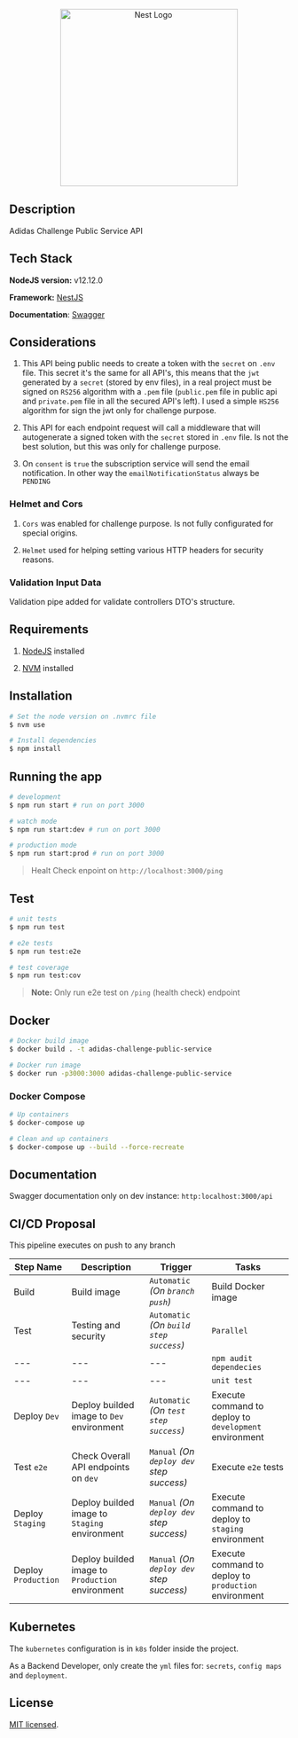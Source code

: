 <p align="center">
  <a href="http://nestjs.com/" target="blank"><img src="https://upload.wikimedia.org/wikipedia/commons/thumb/2/20/Adidas_Logo.svg/1024px-Adidas_Logo.svg.png" width="320" alt="Nest Logo" /></a>
</p>

## Description

Adidas Challenge Public Service API

## Tech Stack

**NodeJS version:** v12.12.0

**Framework:** [NestJS](https://nestjs.com/)

**Documentation**: [Swagger](https://swagger.io/)

## Considerations

1. This API being public needs to create a token with the `secret` on `.env` file. This secret it's the same for all API's, this means that the `jwt` generated by a `secret` (stored by env files), in a real project must be signed on `RS256` algorithm with a `.pem` file (`public.pem` file in public api and `private.pem` file in all the secured API's left). I used a simple `HS256` algorithm for sign the jwt only for challenge purpose.

2. This API for each endpoint request will call a middleware that will autogenerate a signed token with the `secret` stored in `.env` file. Is not the best solution, but this was only for challenge purpose.

3. On `consent` is `true` the subscription service will send the email notification. In other way the `emailNotificationStatus` always be `PENDING`

### Helmet and Cors

1. `Cors` was enabled for challenge purpose. Is not fully configurated for special origins.

2. `Helmet` used for helping setting various HTTP headers for security reasons.

### Validation Input Data

Validation pipe added for validate controllers DTO's structure.

## Requirements

1. [NodeJS](https://nodejs.org/es/download/) installed

2. [NVM](https://github.com/nvm-sh/nvm) installed

## Installation

```bash
# Set the node version on .nvmrc file
$ nvm use

# Install dependencies
$ npm install
```

## Running the app

```bash
# development
$ npm run start # run on port 3000

# watch mode
$ npm run start:dev # run on port 3000

# production mode
$ npm run start:prod # run on port 3000
```

> Healt Check enpoint on `http://localhost:3000/ping`

## Test

```bash
# unit tests
$ npm run test

# e2e tests
$ npm run test:e2e

# test coverage
$ npm run test:cov
```

> **Note:** Only run e2e test on `/ping` (health check) endpoint

## Docker

```bash
# Docker build image
$ docker build . -t adidas-challenge-public-service

# Docker run image
$ docker run -p3000:3000 adidas-challenge-public-service
```

### Docker Compose

```bash
# Up containers
$ docker-compose up

# Clean and up containers
$ docker-compose up --build --force-recreate
```

## Documentation

Swagger documentation only on dev instance: `http:localhost:3000/api`

## CI/CD Proposal

This pipeline executes on push to any branch

| Step Name | Description | Trigger | Tasks |
|---|---|---|---|
| Build | Build image | `Automatic` *(On `branch push`)* | Build Docker image |
| Test | Testing and security | `Automatic` *(On `build step success`)* | `Parallel` | On `Build` step |
|---|---|---| `npm audit dependecies` |
|---|---|---| `unit test` |
| Deploy `Dev` | Deploy builded image to `Dev` environment | `Automatic` *(On `test step success`)* | Execute command to deploy to `development` environment |
| Test `e2e` | Check Overall API endpoints on `dev` | `Manual` *(On `deploy dev` step success)* | Execute `e2e` tests |
| Deploy `Staging` | Deploy builded image to `Staging` environment | `Manual` *(On `deploy dev` step success)* | Execute command to deploy to `staging` environment |
| Deploy `Production` | Deploy builded image to `Production` environment | `Manual` *(On `deploy dev` step success)* | Execute command to deploy to `production` environment |

## Kubernetes

The `kubernetes` configuration is in `k8s` folder inside the project.

As a Backend Developer, only create the `yml` files for: `secrets`, `config maps` and `deployment`.

## License

[MIT licensed](LICENSE).
